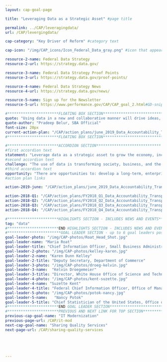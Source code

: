 ```yaml
---
layout: cap-goal-page

title: "Leveraging Data as a Strategic Asset" #page title

permalink: ../CAP/leveragingdata/
url: /CAP/levergingdata/

cap-category: "Key Driver of Reform" #category text

cap-icon: "/img/CAP_icons/Icon_Federal_Data_gray.png" #icon that appears next to title

resource-2-name: Federal Data Strategy
resource-2-url: https://strategy.data.gov/

resource-3-name: Federal Data Strategy Proof Points
resource-3-url: https://strategy.data.gov/proof-points/

resource-4-name: Federal Data Strategy News
resource-4-url: https://strategy.data.gov/news/

resource-5-name: Sign up for the Newsletter
resource-5-url: https://www.performance.gov/CAP/CAP_goal_2.html#GD-snippet-form

#***********************FLOATING BOX SECTION*****************************
quote: "Using data in a new and collaborative manner will drive ideas, spur innovation, and solve important problems."
quote-author: "Pradeep Belur, SBA Official"
font-size: 20px
current-action-plan: "/CAP/action_plans/june_2019_Data_Accountability_Transparency.pdf"
#***********************FLOATING BOX SECTION*****************************

#***********************ACCORDION SECTION*****************************
#first accordion text
statement: "Leverage data as a strategic asset to grow the economy, increase the effectiveness of the Federal Government, facilitate oversight, and promote transparency."
#second accordion text
challenge: "The use of data is transforming society, business, and the economy. Data provided by the Federal Government have a unique place in society and maintaining trust in Federal data is pivotal to a democratic process. The Federal Government needs a robust, integrated approach to using data to deliver on mission, serve customers, and steward resources while respecting privacy and confidentiality."
#third accordion text
opportunity: "There are opportunities to: develop a long-term, enterprise-wide Federal Data Strategy to better govern and leverage the Federal Government’s data; enable government data to be accessible and useful for the American public, businesses, and researchers; improve the use of data for decision-making and accountability for the Federal Government, including for policy-making, innovation, oversight, and learning."
#action plan links

action-2019-june: "/CAP/action_plans/june_2019_Data_Accountability_Transparency.pdf"

action-2018-Q1: "/CAP/action_plans/FY2018_Q1_Data_Accountability_Transparency.pdf"
action-2018-Q2: "/CAP/action_plans/FY2018_Q2_Data_Accountability_Transparency.pdf"
action-2018-Q3: "/CAP/action_plans/FY2018_Q3_Data_Accountability_Transparency.pdf"
action-2018-Q4: "/CAP/action_plans/FY2018_Q4_Data_Accountability_Transparency.pdf"

#***********************HIGHLIGHTS SECTION - INCLUDES NEWS AND EVENTS*****************************
tag: "data"
#***********************END HIGHLIGHTS SECTION - INCLUDES NEWS AND EVENTS*****************************
#************************GOAL LEADER SECTION - up to 6 goal leaders possible by creating up to 6 sections below***************************
goal-leader-photo: "/img/CAP-photos/Roat_Head_Shot.jpg"
goal-leader-name: "Maria Roat"
goal-leader-title: "Chief Information Officer, Small Business Administration"
goal-leader-2-photo: "/img/CAP-photos/kelley-karen.jpg"
goal-leader-2-name: "Karen Dunn Kelley"
goal-leader-2-title: "Deputy Secretary, Department of Commerce"
goal-leader-3-photo: "/img/CAP-photos/droeg-kelvin.jpg"
goal-leader-3-name:  "Kelvin Droegemeier"
goal-leader-3-title: "Director, White House Office of Science and Technology Policy"
goal-leader-4-photo: "/img/CAP-photos/kent-suzette.jpg"
goal-leader-4-name: "Suzette Kent"
goal-leader-4-title: "Federal Chief Information Officer, Office of Management and Budget"
goal-leader-5-photo: "/img/CAP-photos/potok-nancy.jpg"
goal-leader-5-name:   "Nancy Potok"
goal-leader-5-title: "Chief Statistician of the United States, Office of Management and Budget"
#***********************END GOAL LEADER SECTION*****************************8
#***********************PREVIOUS AND NEXT LINK FOR TOP SECTION*****************************8
previous-cap-goal-name: "IT Modernization"
previous-page-url: /CAP/it-mod
next-cap-goal-name: "Sharing Quality Services"
next-page-url: /CAP/sharing-quality-services





---
```

